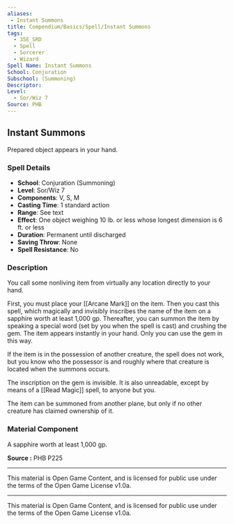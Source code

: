 ```yaml
---
aliases:
 - Instant Summons
title: Compendium/Basics/Spell/Instant Summons
tags:  
  - 35E_SRD  
  - Spell  
  - Sorcerer  
  - Wizard  
Spell Name: Instant Summons
School: Conjuration
Subschool: (Summoning)
Descriptor: 
Level:  
  - Sor/Wiz 7  
Source: PHB
---
```


## Instant Summons

Prepared object appears in your hand.

### Spell Details

- **School**: Conjuration (Summoning)  
- **Level**: Sor/Wiz 7  
- **Components**: V, S, M  
- **Casting Time**: 1 standard action  
- **Range**: See text  
- **Effect**: One object weighing 10 lb. or less whose longest dimension is 6 ft. or less  
- **Duration**: Permanent until discharged  
- **Saving Throw**: None  
- **Spell Resistance**: No  

### Description

You call some nonliving item from virtually any location directly to your hand.

First, you must place your [[Arcane Mark]] on the item. Then you cast this spell, which magically and invisibly inscribes the name of the item on a sapphire worth at least 1,000 gp. Thereafter, you can summon the item by speaking a special word (set by you when the spell is cast) and crushing the gem. The item appears instantly in your hand. Only you can use the gem in this way.

If the item is in the possession of another creature, the spell does not work, but you know who the possessor is and roughly where that creature is located when the summons occurs.

The inscription on the gem is invisible. It is also unreadable, except by means of a [[Read Magic]] spell, to anyone but you.

The item can be summoned from another plane, but only if no other creature has claimed ownership of it.

### Material Component

A sapphire worth at least 1,000 gp.


**Source :** PHB P225

---

This material is Open Game Content, and is licensed for public use under  
the terms of the Open Game License v1.0a.

---

This material is Open Game Content, and is licensed for public use under the terms of the Open Game License v1.0a.
